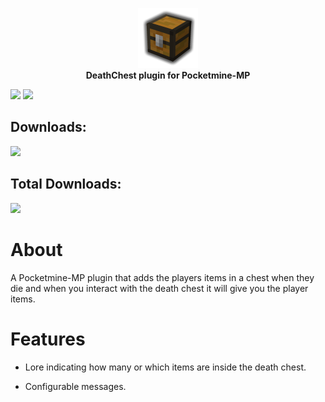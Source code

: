 <p align="center">
    <a href="https://github.com/Terpz710/DeathChest"><img src="https://github.com/Terpz710/DeathChest/blob/main/icon.png"></img></a><br>
    <b>DeathChest plugin for Pocketmine-MP</b>

<a href="https://poggit.pmmp.io/p/DeathChest"><img src="https://poggit.pmmp.io/shield.state/DeathChest"></a>
<a href="https://poggit.pmmp.io/p/DeathChest"><img src="https://poggit.pmmp.io/shield.api/DeathChest"></a>

## Downloads:
<a href="https://poggit.pmmp.io/p/DeathChest"><img src="https://poggit.pmmp.io/shield.dl/DeathChest"></a>

## Total Downloads:
<a href="https://poggit.pmmp.io/p/DeathChest"><img src="https://poggit.pmmp.io/shield.dl.total/DeathChest"></a>

# About

A Pocketmine-MP plugin that adds the players items in a chest when they die and when you interact with the death chest it will give you the player items.

# Features

* Lore indicating how many or which items are inside the death chest.

* Configurable messages.
